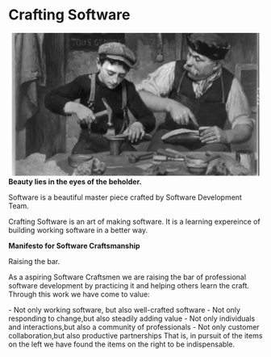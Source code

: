 # Crafting Software
<img src="/Images/learning.png">
<b>Beauty lies in the eyes of the beholder.</b> <br/>
<p>Software is a beautiful master piece crafted by Software Development Team.</p>
<p>Crafting Software is an art of making software. It is a learning expereince of building working software in a better way. 


<p> <b>Manifesto for Software Craftsmanship</b></p>
<p>Raising the bar. </p>
<p>As a aspiring Software Craftsmen we are raising the bar of professional software development by practicing it and helping others learn the craft. Through this work we have come to value:</p>
- Not only working software, but also well-crafted software
- Not only responding to change,but also steadily adding value
- Not only individuals and interactions,but also a community of professionals
- Not only customer collaboration,but also productive partnerships
That is, in pursuit of the items on the left we have found the items on the right to be indispensable.
